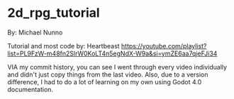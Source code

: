 # 2d_rpg_tutorial

By: Michael Nunno

Tutorial and most code by: Heartbeast 
https://youtube.com/playlist?list=PL9FzW-m48fn2SlrW0KoLT4n5egNdX-W9a&si=ymZE6aa7qjeFJi34

VIA my commit history, you can see I went through every video individually and didn't just copy things from the last video. Also, due to a version difference, I had to do a lot of learning on my own using Godot 4.0 documentation.
